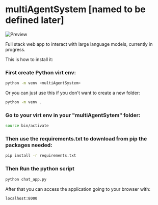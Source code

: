 # multiAgentSystem [named to be defined later]

![Preview](/.github/appPreview.gif)

Full stack web app to interact with large language models, currently in progress.

This is how to install it:

### First create Python virt env:
```bash
python -m venv <multiAgentSystem>
```
Or you can just use this if you don't want to create a new folder:
```bash
python -m venv .
```
### Go to your virt env in your "multiAgentSytem" folder:
```bash
source bin/activate
```
### Then use the requirements.txt to download from pip the packages needed:
```bash
pip install -r requirements.txt
```
### Then Run the python script
```bash
python chat_app.py
```
After that you can access the application going to your browser with:
```bash
localhost:8000
```
